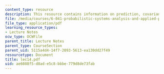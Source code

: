 ```yaml
---
content_type: resource
description: This resource contains information on prediction, covariance and correlation.
file: /media/courses/6-041-probabilistic-systems-analysis-and-applied-probability-spring-2006/ae6088f5d8ade5c8bbbe779d8de73fab_lec14.pdf
file_type: application/pdf
learning_resource_types:
- Lecture Notes
ocw_type: OCWFile
parent_title: Lecture Notes
parent_type: CourseSection
parent_uid: 5115a4d4-14f7-2093-5613-ea130dd27f49
resourcetype: Document
title: lec14.pdf
uid: ae6088f5-d8ad-e5c8-bbbe-779d8de73fab
---
```

